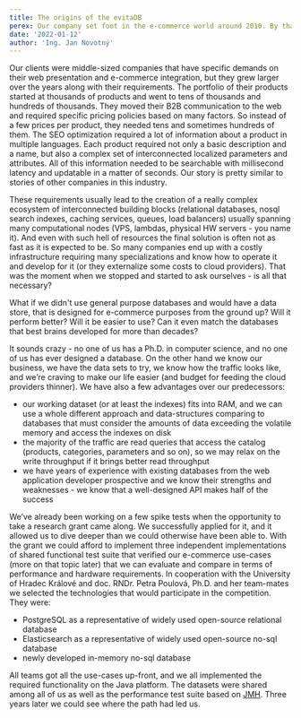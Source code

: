 ```yaml
---
title: The origins of the evitaDB
perex: Our company set foot in the e-commerce world around 2010. By that time we were in web development for more than 10 years, starting even before the .com bubble.
date: '2022-01-12'
author: 'Ing. Jan Novotný'
---
```


Our clients were middle-sized companies that have specific demands on their web
presentation and e-commerce integration, but they grew larger over the years along with their requirements. The portfolio
of their products started at thousands of products and went to tens of thousands and hundreds of thousands. They moved
their B2B communication to the web and required specific pricing policies based on many factors. So instead of a few
prices per product, they needed tens and sometimes hundreds of them. The SEO optimization required a lot of information
about a product in multiple languages. Each product required not only a basic description and a name, but also
a complex set of interconnected localized parameters and attributes. All of this information needed to be searchable with
millisecond latency and updatable in a matter of seconds. Our story is pretty similar to stories of other companies in
this industry.

These requirements usually lead to the creation of a really complex ecosystem of interconnected building blocks (relational
databases, nosql search indexes, caching services, queues, load balancers) usually spanning many computational nodes
(VPS, lambdas, physical HW servers - you name it). And even with such hell of resources the final solution is often not
as fast as it is expected to be. So many companies end up with a costly infrastructure requiring many specializations
and know how to operate it and develop for it (or they externalize some costs to cloud providers). That was the
moment when we stopped and started to ask ourselves - is all that necessary?

What if we didn't use general purpose databases and would have a data store, that is designed for e-commerce purposes
from the ground up? Will it perform better? Will it be easier to use? Can it even match the databases that best brains
developed for more than decades?

It sounds crazy - no one of us has a Ph.D. in computer science, and no one of us has ever designed a database. On the other
hand we know our business, we have the data sets to try, we know how the traffic looks like, and we’re craving to make
our life easier (and budget for feeding the cloud providers thinner). We have also a few advantages over our
predecessors:

* our working dataset (or at least the indexes) fits into RAM, and we can use a whole different approach and
  data-structures comparing to databases that must consider the amounts of data exceeding the volatile memory and access
  the indexes on disk
* the majority of the traffic are read queries that access the catalog (products, categories, parameters and so on),
  so we may relax on the write throughput if it brings better read throughput
* we have years of experience with existing databases from the web application developer prospective and we know their
  strengths and weaknesses - we know that a well-designed API makes half of the success

We’ve already been working on a few spike tests when the opportunity to take a research grant came along. We
successfully applied for it, and it allowed us to dive deeper than we could otherwise have been able to. With the grant
we could afford to implement three independent implementations of shared functional test suite that verified our
e-commerce use-cases (more on that topic later) that we can evaluate and compare in terms of performance and hardware
requirements. In cooperation with the University of Hradec Králové and doc. RNDr. Petra Poulová, Ph.D. and her team-mates
we selected the technologies that would participate in the competition. They were:

* PostgreSQL as a representative of widely used open-source relational database
* Elasticsearch as a representative of widely used open-source no-sql database
* newly developed in-memory no-sql database

All teams got all the use-cases up-front, and we all implemented the required functionality on the Java platform.
The datasets were shared among all of us as well as the performance test suite based on [JMH](https://github.com/openjdk/jmh).
Three years later we could see where the path had led us.